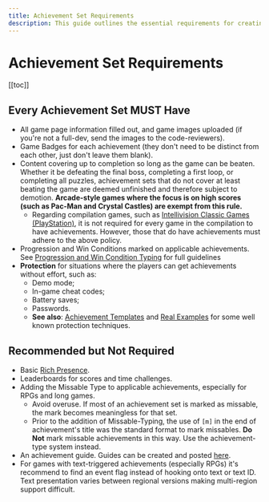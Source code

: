 ```yaml
---
title: Achievement Set Requirements
description: This guide outlines the essential requirements for creating and submitting an achievement set, including game completion coverage, protection against easy unlocks, and proper game information.
---
```


# Achievement Set Requirements

[[toc]]

## Every Achievement Set MUST Have

- All game page information filled out, and game images uploaded (if you're not a full-dev, send the images to the code-reviewers).
- Game Badges for each achievement (they don't need to be distinct from each other, just don't leave them blank).
- Content covering up to completion so long as the game can be beaten. Whether it be defeating the final boss, completing a first loop, or completing all puzzles, achievement sets that do not cover at least beating the game are deemed unfinished and therefore subject to demotion. **Arcade-style games where the focus is on high scores (such as Pac-Man and Crystal Castles) are exempt from this rule.**
  - Regarding compilation games, such as [Intellivision Classic Games (PlayStation)](https://retroachievements.org/game/13908), it is not required for every game in the compilation to have achievements. However, those that do have achievements must adhere to the above policy.
- Progression and Win Conditions marked on applicable achievements. See [Progression and Win Condition Typing](/guidelines/content/progression-and-win-condition-guidelines) for full guidelines
- **Protection** for situations where the players can get achievements without effort, such as:
  - Demo mode;
  - In-game cheat codes;
  - Battery saves;
  - Passwords.
  - **See also**: [Achievement Templates](/developer-docs/achievement-templates) and [Real Examples](/developer-docs/real-examples) for some well known protection techniques.

## Recommended but Not Required

- Basic [Rich Presence](/developer-docs/rich-presence).
- Leaderboards for scores and time challenges.
- Adding the Missable Type to applicable achievements, especially for RPGs and long games.
  - Avoid overuse. If most of an achievement set is marked as missable, the mark becomes meaningless for that set.
  - Prior to the addition of Missable-Typing, the use of `[m]` in the end of achievement's title was the standard format to mark missables. **Do Not** mark missable achievements in this way. Use the achievement-type system instead.
- An achievement guide. Guides can be created and posted [here](https://github.com/RetroAchievements/guides/wiki).
- For games with text-triggered achievements (especially RPGs) it's recommend to find an event flag instead of hooking onto text or text ID. Text presentation varies between regional versions making multi-region support difficult.
